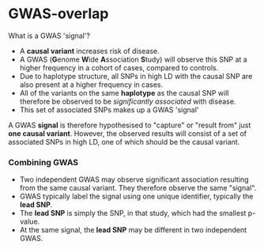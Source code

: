 # GWAS-overlap

What is a GWAS 'signal'?

- A **causal variant** increases risk of disease.
- A GWAS (**G**enome **W**ide **A**ssociation **S**tudy) will observe this SNP at a higher frequency in a cohort of cases, compared to controls. 
- Due to haplotype structure, all SNPs in high LD with the causal SNP are also present at a higher frequency in cases.
- All of the variants on the same **haplotype** as the causal SNP will therefore be observed to be *significantly associated* with disease.
- This set of associated SNPs makes up a GWAS 'signal' 

A GWAS **signal** is therefore hypothesised to "capture" or "result from" just **one causal variant**. However, the observed results will consist of a set of associated SNPs in high LD, one of which should be the causal variant.

### Combining GWAS 

- Two independent GWAS may observe significant association resulting from the same causal variant. They therefore observe the same "signal". 
- GWAS typically label the signal using one unique identifier, typically the **lead SNP**.
- The **lead SNP** is simply the SNP, in that study, which had the smallest p-value.
- At the same signal, the **lead SNP** may be different in two independent GWAS. 
